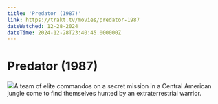 ```yaml
---
title: 'Predator (1987)' 
link: https://trakt.tv/movies/predator-1987
dateWatched: 12-28-2024
dateTime: 2024-12-28T23:40:45.000000Z
---
```

# Predator (1987)

![](https://walter-r2.trakt.tv/images/movies/000/000/075/fanarts/thumb/58a37a4e8e.jpg)A team of elite commandos on a secret mission in a Central American jungle come to find themselves hunted by an extraterrestrial warrior.